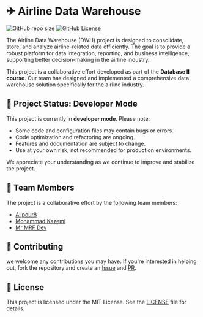 # ✈ Airline Data Warehouse

![GitHub repo size](https://img.shields.io/github/repo-size/Mr-MRF-Dev/Airline-Data-Warehouse)
[![GitHub License](https://img.shields.io/github/license/Mr-MRF-Dev/Airline-Data-Warehouse)](/LICENSE)

The Airline Data Warehouse (DWH) project is designed to consolidate, store, and analyze airline-related data efficiently. The goal is to provide a robust platform for data integration, reporting, and business intelligence, supporting better decision-making in the airline industry.

This project is a collaborative effort developed as part of the **Database II course**. Our team has designed and implemented a comprehensive data warehouse solution specifically for the airline industry.

## 🚧 Project Status: Developer Mode

This project is currently in **developer mode**. Please note:

- Some code and configuration files may contain bugs or errors.
- Code optimization and refactoring are ongoing.
- Features and documentation are subject to change.
- Use at your own risk; not recommended for production environments.

We appreciate your understanding as we continue to improve and stabilize the project.

## 👥 Team Members

The project is a collaborative effort by the following team members:

- [Alipour8](https://github.com/Alipour8)
- [Mohammad Kazemi](https://github.com/mohammadkazemy)
- [Mr MRF Dev](https://github.com/Mr-MRF-Dev)

## 🤝 Contributing

we welcome any contributions you may have. If you're interested in helping out, fork the repository
and create an [Issue](https://github.com/Mr-MRF-Dev/Airline-Data-Warehouse/issues) and
[PR](https://github.com/Mr-MRF-Dev/Airline-Data-Warehouse/pulls).

## 📄 License

This project is licensed under the MIT License. See the [LICENSE](/LICENSE) file for details.
